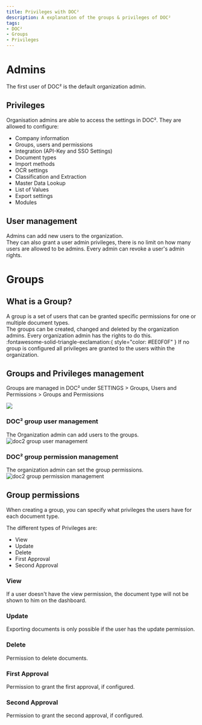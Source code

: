 ```yaml
---
title: Privileges with DOC²
description: A explanation of the groups & privileges of DOC²
tags:
- DOC²
- Groups
- Privileges
---
```

# Admins
The first user of DOC² is the default organization admin.

## Privileges
Organisation admins are able to access the settings in DOC².
They are allowed to configure:

- Company information
- Groups, users and permissions
- Integration (API-Key and SSO Settings)
- Document types
- Import methods
- OCR settings
- Classification and Extraction
- Master Data Lookup
- List of Values
- Export settings
- Modules


## User management
Admins can add new users to the organization.  
They can also grant a user admin privileges, there is no limit on how many users are allowed to be admins.
Every admin can revoke a user's admin rights.

# Groups

## What is a Group?
A group is a set of users that can be granted specific permissions for one or multiple document types.  
The groups can be created, changed and deleted by the organization admins. Every organization admin has the rights to do this.  
:fontawesome-solid-triangle-exclamation:{ style="color: #EE0F0F" } If no group is configured all privileges are granted to the users within the organization.


## Groups and Privileges management
Groups are managed in DOC² under SETTINGS > Groups, Users and Permissions > Groups and Permissions

![](/_images/security/groups-and-permissions.png)


### DOC² group user management  
The Organization admin can add users to the groups.
![doc2 group user management](/_images/security/group-user.png)


### DOC² group permission management
The organization admin can set the group permissions.
![doc2 group permission management](/_images/security/group-permissions.png)


## Group permissions
When creating a group, you can specify what privileges the users have for each document type.  

The different types of Privileges are:

- View
- Update
- Delete
- First Approval
- Second Approval 

### View 
If a user doesn't have the view permission, the document type will not be shown to him on the dashboard.  


### Update
Exporting documents is only possible if the user has the update permission.


### Delete
Permission to delete documents.


### First Approval
Permission to grant the first approval, if configured.


### Second Approval
Permission to grant the second approval, if configured.



